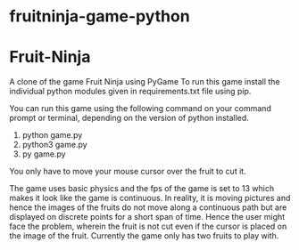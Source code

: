 # fruitninja-game-python
# Fruit-Ninja
A clone of the game Fruit Ninja using PyGame
To run this game install the individual python modules given in requirements.txt file using pip.

You can run this game using the following command on your command prompt or terminal, depending on the version of python installed.
1. python game.py
2. python3 game.py
3. py game.py

You only have to move your mouse cursor over the fruit to cut it.

The game uses basic physics and the fps of the game is set to 13 which makes it look like the game is continuous. In reality, it is moving pictures and hence the images of the fruits do not move along a continuous path but are displayed on discrete points for a short span of time. Hence the user might face the problem, wherein the fruit is not cut even if the cursor is placed on the image of the fruit. Currently the game only has two fruits to play with.
